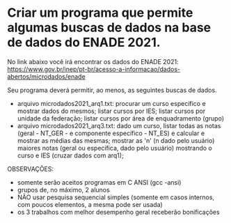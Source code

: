 # Criar um programa que permite algumas buscas de dados na base de dados do ENADE 2021.

No link abaixo você irá encontrar os dados do ENADE 2021:
https://www.gov.br/inep/pt-br/acesso-a-informacao/dados-abertos/microdados/enade

Seu programa deverá permitir, ao menos, as seguintes buscas de dados.
- arquivo microdados2021_arq1.txt: procurar um curso específico e mostrar dados do mesmos; listar cursos por IES; listar cursos por unidade da federação; listar cursos por área de enquadramento (grupo)
- arquivo microdados2021_arq3.txt: dado um curso, listar todas as notas (geral - NT_GER - e componente específico - NT_ES) e calcular e mostrar as médias das mesmas; mostrar as 'n' (n dado pelo usuário) maiores notas (geral ou específica, dado pelo usuário) mostrando o curso e IES (cruzar dados com arq1);

OBSERVAÇÕES:
- somente serão aceitos programas em C ANSI (gcc -ansi)
- grupos de, no máximo, 2 alunos
- NÃO usar pesquisa sequencial simples (somente em casos internos, com poucos elementos, a mesma pode ser usada)
- os 3 trabalhos com melhor desempenho geral receberão bonificações
 